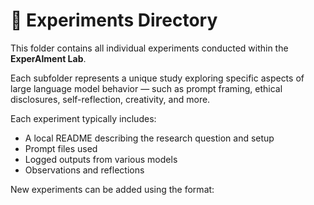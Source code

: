 # 🧪 Experiments Directory

This folder contains all individual experiments conducted within the **ExperAIment Lab**.

Each subfolder represents a unique study exploring specific aspects of large language model behavior — such as prompt framing, ethical disclosures, self-reflection, creativity, and more.

Each experiment typically includes:
- A local README describing the research question and setup
- Prompt files used
- Logged outputs from various models
- Observations and reflections

New experiments can be added using the format:
